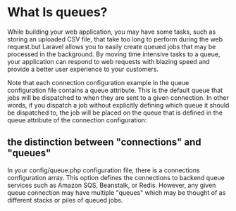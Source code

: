 <!DOCTYPE html>
<html>
<body>
<h1>What Is queues?</h1>
<p>While building your web application, you may have some tasks, such as storing an uploaded CSV file, that take too long to perform during the web request.but Laravel allows you to easily create queued jobs that may be processed in the background. By moving time intensive tasks to a queue, your application can respond to web requests with blazing speed and provide a better user experience to your customers.</p>
<p>
Note that each connection configuration example in the queue configuration file contains a queue attribute. This is the default queue that jobs will be dispatched to when they are sent to a given connection. In other words, if you dispatch a job without explicitly defining which queue it should be dispatched to, the job will be placed on the queue that is defined in the queue attribute of the connection configuration:</p>

<h2>the distinction between "connections" and "queues"</h2>
<p> In your config/queue.php configuration file, there is a connections configuration array. This option defines the connections to backend queue services such as Amazon SQS, Beanstalk, or Redis. However, any given queue connection may have multiple "queues" which may be thought of as different stacks or piles of queued jobs.</p>

</body>
</html>